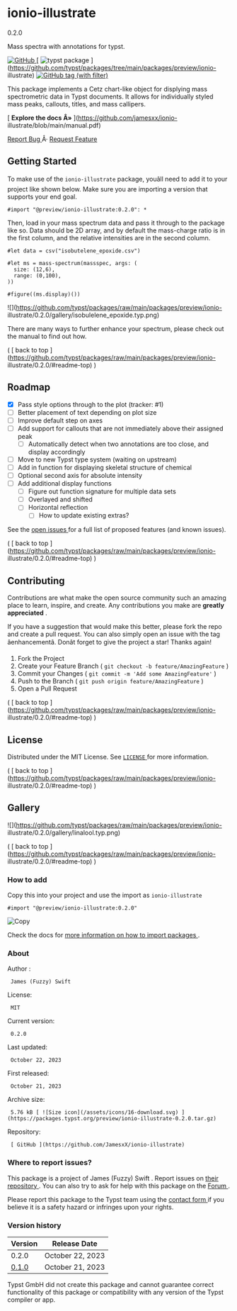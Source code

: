 #  ionio-illustrate

0.2.0

Mass spectra with annotations for typst.

[ ![GitHub](https://img.shields.io/github/license/jamesxx/ionio-illustrate)
](https://github.com/jamesxx/ionio-illustrate/blob/master/LICENSE) [ ![typst
package](https://img.shields.io/badge/typst-package-239dad)
](https://github.com/typst/packages/tree/main/packages/preview/ionio-
illustrate) [ ![GitHub tag \(with
filter\)](https://img.shields.io/github/v/tag/jamesxx/ionio-illustrate)
](https://github.com/JamesxX/ionio-illustrate/tags)

This package implements a Cetz chart-like object for displying mass
spectrometric data in Typst documents. It allows for individually styled mass
peaks, callouts, titles, and mass callipers.  

[ **Explore the docs Â»** ](https://github.com/jamesxx/ionio-
illustrate/blob/main/manual.pdf)  
  
[ Report Bug ](https://github.com/jamesxx/ionio-illustrate/issues) Â· [
Request Feature ](https://github.com/jamesxx/ionio-illustrate/issues)

##  Getting Started

To make use of the ` ionio-illustrate ` package, youâll need to add it to
your project like shown below. Make sure you are importing a version that
supports your end goal.

    
    
    #import "@preview/ionio-illustrate:0.2.0": *
    

Then, load in your mass spectrum data and pass it through to the package like
so. Data should be 2D array, and by default the mass-charge ratio is in the
first column, and the relative intensities are in the second column.

    
    
    #let data = csv("isobutelene_epoxide.csv")
    
    #let ms = mass-spectrum(massspec, args: (
      size: (12,6),
      range: (0,100),
    )) 
    
    #figure((ms.display)())
    

![](https://github.com/typst/packages/raw/main/packages/preview/ionio-
illustrate/0.2.0/gallery/isobulelene_epoxide.typ.png)

There are many ways to further enhance your spectrum, please check out the
manual to find out how.

( [ back to top
](https://github.com/typst/packages/raw/main/packages/preview/ionio-
illustrate/0.2.0/#readme-top) )

##  Roadmap

  * [x] Pass style options through to the plot (tracker: #1) 
  * [ ] Better placement of text depending on plot size 
  * [ ] Improve default step on axes 
  * [ ] Add support for callouts that are not immediately above their assigned peak 
    * [ ] Automatically detect when two annotations are too close, and display accordingly 
  * [ ] Move to new Typst type system (waiting on upstream) 
  * [ ] Add in function for displaying skeletal structure of chemical 
  * [ ] Optional second axis for absolute intensity 
  * [ ] Add additional display functions 
    * [ ] Figure out function signature for multiple data sets 
    * [ ] Overlayed and shifted 
    * [ ] Horizontal reflection 
      * [ ] How to update existing extras? 

See the [ open issues ](https://github.com/jamesxx/ionio-illustrate/issues)
for a full list of proposed features (and known issues).

( [ back to top
](https://github.com/typst/packages/raw/main/packages/preview/ionio-
illustrate/0.2.0/#readme-top) )

##  Contributing

Contributions are what make the open source community such an amazing place to
learn, inspire, and create. Any contributions you make are **greatly
appreciated** .

If you have a suggestion that would make this better, please fork the repo and
create a pull request. You can also simply open an issue with the tag
âenhancementâ. Donât forget to give the project a star! Thanks again!

  1. Fork the Project 
  2. Create your Feature Branch ( ` git checkout -b feature/AmazingFeature ` ) 
  3. Commit your Changes ( ` git commit -m 'Add some AmazingFeature' ` ) 
  4. Push to the Branch ( ` git push origin feature/AmazingFeature ` ) 
  5. Open a Pull Request 

( [ back to top
](https://github.com/typst/packages/raw/main/packages/preview/ionio-
illustrate/0.2.0/#readme-top) )

##  License

Distributed under the MIT License. See [ ` LICENSE `
](https://github.com/jamesxx/ionio-illustrate/blob/master/LICENSE) for more
information.

( [ back to top
](https://github.com/typst/packages/raw/main/packages/preview/ionio-
illustrate/0.2.0/#readme-top) )

##  Gallery

![](https://github.com/typst/packages/raw/main/packages/preview/ionio-
illustrate/0.2.0/gallery/linalool.typ.png)

( [ back to top
](https://github.com/typst/packages/raw/main/packages/preview/ionio-
illustrate/0.2.0/#readme-top) )

###  How to add

Copy this into your project and use the import as  ` ionio-illustrate `

    
    
    #import "@preview/ionio-illustrate:0.2.0"

![Copy](/assets/icons/16-copy.svg)

Check the docs for  [ more information on how to import packages
](https://typst.app/docs/reference/scripting/#packages) .

###  About

Author  :

     James (Fuzzy) Swift 
License:

     MIT 
Current version:

     0.2.0 
Last updated:

     October 22, 2023 
First released:

     October 21, 2023 
Archive size:

     5.76 kB [ ![Size icon](/assets/icons/16-download.svg) ](https://packages.typst.org/preview/ionio-illustrate-0.2.0.tar.gz)
Repository:

     [ GitHub ](https://github.com/JamesxX/ionio-illustrate)

###  Where to report issues?

This  package  is a project of  James (Fuzzy) Swift  .  Report issues on  [
their repository ](https://github.com/JamesxX/ionio-illustrate) .  You can
also try to ask for help with this  package  on the  [ Forum
](https://forum.typst.app) .

Please report this  package  to the Typst team using the  [ contact form
](https://typst.app/contact) if you believe it is a safety hazard or infringes
upon your rights.

###  Version history

Version  |  Release Date   
---|---  
0.2.0  |  October 22, 2023   
[ 0.1.0 ](https://typst.app/universe/package/ionio-illustrate/0.1.0/) |  October 21, 2023   
  
Typst GmbH did not create this  package  and cannot guarantee correct
functionality of this  package  or compatibility with any version of the Typst
compiler or app.

